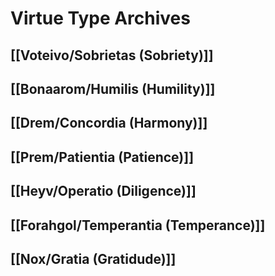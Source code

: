 # Virtue Type Archives
## [[Voteivo/Sobrietas (Sobriety)]]
## [[Bonaarom/Humilis (Humility)]]
## [[Drem/Concordia (Harmony)]]
## [[Prem/Patientia (Patience)]]
## [[Heyv/Operatio (Diligence)]]
## [[Forahgol/Temperantia (Temperance)]]
## [[Nox/Gratia (Gratidude)]]
